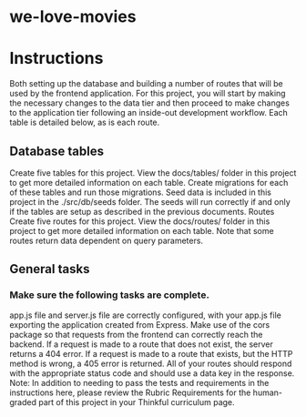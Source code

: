 # we-love-movies
# Instructions
Both setting up the database and building a number of routes that will be used by the frontend application. For this project, you will start by making the necessary changes to the data tier and then proceed to make changes to the application tier following an inside-out development workflow. Each table is detailed below, as is each route.

## Database tables
Create five tables for this project. View the docs/tables/ folder in this project to get more detailed information on each table.
Create migrations for each of these tables and run those migrations.
Seed data is included in this project in the ./src/db/seeds folder. The seeds will run correctly if and only if the tables are setup as described in the previous documents.
Routes
Create five routes for this project. View the docs/routes/ folder in this project to get more detailed information on each table. Note that some routes return data dependent on query parameters.
## General tasks
### Make sure the following tasks are complete.

app.js file and server.js file are correctly configured, with your app.js file exporting the application created from Express.
Make use of the cors package so that requests from the frontend can correctly reach the backend.
If a request is made to a route that does not exist, the server returns a 404 error.
If a request is made to a route that exists, but the HTTP method is wrong, a 405 error is returned.
All of your routes should respond with the appropriate status code and should use a data key in the response.
Note: In addition to needing to pass the tests and requirements in the instructions here, please review the Rubric Requirements for the human-graded part of this project in your Thinkful curriculum page.
